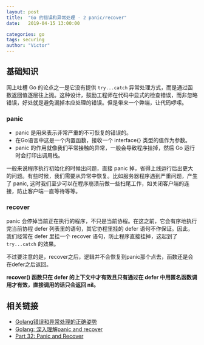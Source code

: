 ```yaml
---
layout: post
title:  "Go 的错误和异常处理 - 2 panic/recover"
date:   2019-04-15 13:00:00

categories: go
tags: securing
author: "Victor"
---
```


## 基础知识

网上吐槽 Go 的论点之一是它没有提供 `try...catch` 异常处理方式，而是通过函数返回值逐层往上抛。这种设计，鼓励工程师在代码中显式的检查错误，而非忽略错误，好处就是避免漏掉本应处理的错误。但是带来一个弊端，让代码啰嗦。

### panic

* panic 是用来表示非常严重的不可恢复的错误的。
* 在Go语言中这是一个内置函数，接收一个 interface{} 类型的值作为参数。
* panic 的作用就像我们平常接触的异常，一般会导致程序挂掉，然后 Go 运行时会打印出调用栈。

一般来说程序执行初始化的时候出问题，直接 panic 掉，省得上线运行后出更大的问题。有些时候，我们需要从异常中恢复。比如服务器程序遇到严重问题，产生了 panic, 这时我们至少可以在程序崩溃前做一些扫尾工作，如关闭客户端的连接，防止客户端一直等待等等。

### recover

panic 会停掉当前正在执行的程序，不只是当前协程。在这之前，它会有序地执行完当前协程 defer 列表里的语句，其它协程里挂的 defer 语句不作保证。因此，我们经常在 defer 里挂一个 recover 语句，防止程序直接挂掉，这起到了 `try...catch` 的效果。

不过要注意的是，recover之后，逻辑并不会恢复到panic那个点去，函数还是会在defer之后返回。

**recover() 函数只在 defer 的上下文中才有效且只有通过在 defer 中用匿名函数调用才有效，直接调用的话只会返回 nil。**

## 相关链接

* [Golang错误和异常处理的正确姿势](https://www.jianshu.com/p/f30da01eea97)
* [Golang: 深入理解panic and recover](https://ieevee.com/tech/2017/11/23/go-panic.html)
* [Part 32: Panic and Recover](https://golangbot.com/panic-and-recover/)
